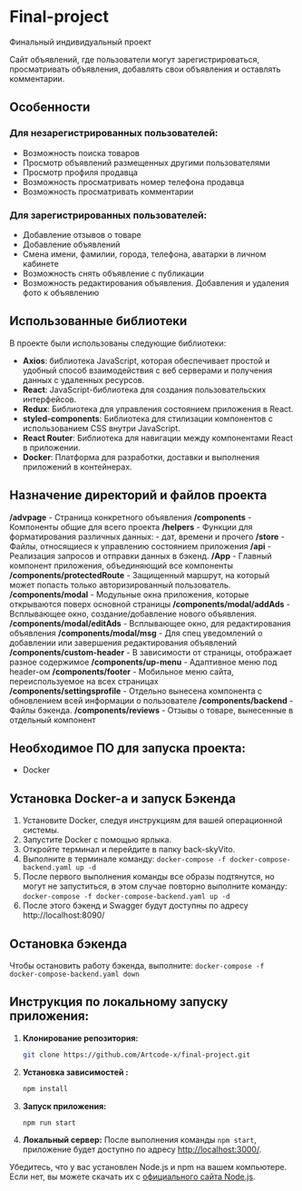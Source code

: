 # Final-project

Финальный индивидуальный проект

Сайт объявлений, где пользователи могут зарегистрироваться, просматривать объявления, добавлять свои объявления и оставлять комментарии.

## Особенности

### Для незарегистрированных пользователей:

-   Возможность поиска товаров
-   Просмотр объявлений размещенных другими пользователями
-   Просмотр профиля продавца
-   Возможность просматривать номер телефона продавца
-   Возможность просматривать комментарии

### Для зарегистрированных пользователей:

-   Добавление отзывов о товаре
-   Добавление объявлений
-   Смена имени, фамилии, города, телефона, аватарки в личном кабинете
-   Возможность снять объявление с публикации
-   Возможность редактирования объявления. Добавления и удаления фото к объявлению

## Использованные библиотеки

В проекте были использованы следующие библиотеки:

-   **Axios**: библиотека JavaScript, которая обеспечивает простой и удобный способ взаимодействия с веб серверами и получения данных с удаленных ресурсов.
-   **React**: JavaScript-библиотека для создания пользовательских интерфейсов.
-   **Redux**: Библиотека для управления состоянием приложения в React.
-   **styled-components**: Библиотека для стилизации компонентов с использованием CSS внутри JavaScript.
-   **React Router**: Библиотека для навигации между компонентами React в приложении.
-   **Docker**: Платформа для разработки, доставки и выполнения приложений в контейнерах.

## Назначение директорий и файлов проекта

**/advpage** - Страница конкретного объявления
**/components** - Компоненты общие для всего проекта
**/helpers** - Функции для форматирования различных данных: - дат, времени и прочего
**/store** - Файлы, относящиеся к управлению состоянием приложения
**/api** - Реализация запросов и отправки данных в бэкенд.
**/App** - Главный компонент приложения, объединяющий все компоненты
**/components/protectedRoute** - Защищенный маршрут, на который может попасть только авторизированный пользователь.
**/components/modal** - Модульные окна приложения, которые открываются поверх основной страницы
**/components/modal/addAds** - Всплывающее окно, создание/добавление нового объявления.
**/components/modal/editAds** - Всплывающее окно, для редактирования объявления
**/components/modal/msg** - Для спец уведомлений о добавлении или завершения редактирования объявлений
**/components/custom-header** - В зависимости от страницы, отображает разное содержимое
**/components/up-menu** - Адаптивное меню под header-ом
**/components/footer** - Мобильное меню сайта, переиспользуемое на всех страницах  
**/components/settingsprofile** - Отдельно вынесена компонента с обновлением всей информации о пользователе
**/components/backend** - Файлы бэкенда.
**/components/reviews** - Отзывы о товаре, вынесенные в отдельный компонент

## Необходимое ПО для запуска проекта:

-   Docker

## Установка Docker-a и запуск Бэкенда

1. Установите Docker, следуя инструкциям для вашей операционной системы.
2. Запустите Docker с помощью ярлыка.
3. Откройте терминал и перейдите в папку back-skyVito.
4. Выполните в терминале команду: `docker-compose -f docker-compose-backend.yaml up -d`
5. После первого выполнения команды все образы подтянутся, но могут не запуститься, в этом случае повторно выполните команду: `docker-compose -f docker-compose-backend.yaml up -d`
6. После этого бэкенд и Swagger будут доступны по адресу http://localhost:8090/

## Остановка бэкенда

Чтобы остановить работу бэкенда, выполните: `docker-compose -f docker-compose-backend.yaml down`

## Инструкция по локальному запуску приложения:

1. **Клонирование репозитория:**

    ```bash
    git clone https://github.com/Artcode-x/final-project.git
    ```

2. **Установка зависимостей :**

    ```bash
    npm install
    ```

3. **Запуск приложения:**

    ```bash
    npm run start
    ```

4. **Локальный сервер:**
   После выполнения команды `npm start`, приложение будет доступно по адресу [http://localhost:3000/](http://localhost:3000/).

Убедитесь, что у вас установлен Node.js и npm на вашем компьютере. Если нет, вы можете скачать их с [официального сайта Node.js](https://nodejs.org/).
